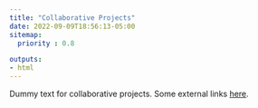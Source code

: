 ```yaml
---
title: "Collaborative Projects"
date: 2022-09-09T18:56:13-05:00
sitemap:
  priority : 0.8

outputs:
- html
---
```


Dummy text for collaborative projects. Some external links [here](https://gopherize.me/).

